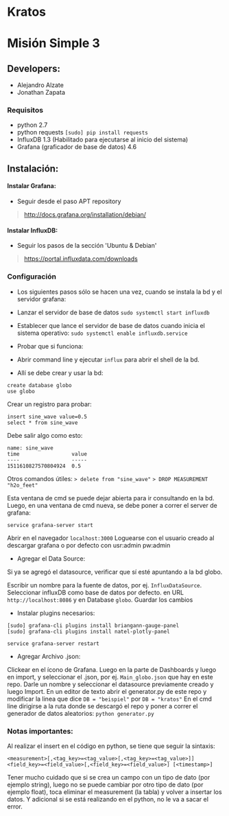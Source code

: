 # Kratos

# Misión Simple 3

## Developers:

* Alejandro Alzate
* Jonathan Zapata

### Requisitos

* python 2.7
* python requests `[sudo] pip install requests`
* InfluxDB 1.3 (Habilitado para ejecutarse al inicio del sistema)
* Grafana (graficador de base de datos) 4.6

## Instalación:
#### Instalar Grafana:
* Seguir desde el paso APT repository
> http://docs.grafana.org/installation/debian/

#### Instalar InfluxDB:
* Seguir los pasos de la sección 'Ubuntu & Debian'
> https://portal.influxdata.com/downloads

### Configuración

* Los siguientes pasos sólo se hacen una vez, cuando se instala la bd y el servidor grafana:

* Lanzar el servidor de base de datos
`sudo systemctl start influxdb`

* Establecer que lance el servidor de base de datos cuando inicia el sistema operativo: 
`sudo systemctl enable influxdb.service`

* Probar que si funciona:

* Abrir command line y ejecutar `influx` para abrir el shell de la bd.
* Allí se debe crear y usar la bd:

```
create database globo
use globo
```

Crear un registro para probar:

```
insert sine_wave value=0.5
select * from sine_wave
```

Debe salir algo como esto:

```
name: sine_wave
time                 value
----                 -----
1511610827570804924  0.5
```

Otros comandos útiles:
`> delete from "sine_wave"`
`> DROP MEASUREMENT "h2o_feet"`

Esta ventana de cmd se puede dejar abierta para ir consultando en la bd.
Luego, en una ventana de cmd nueva, se debe poner a correr el server de grafana:

`service grafana-server start`

Abrir en el navegador `localhost:3000`
Loguearse con el usuario creado al descargar grafana o por defecto con usr:admin pw:admin

* Agregar el Data Source:

Si ya se agregó el datasource, verificar que sí esté apuntando a la bd globo.

Escribir un nombre para la fuente de datos, por ej. `InfluxDataSource`. Seleccionar influxDB como base de datos por defecto. en URL `http://localhost:8086` y en Database `globo`. Guardar los cambios

* Instalar plugins necesarios:

```
[sudo] grafana-cli plugins install briangann-gauge-panel
[sudo] grafana-cli plugins install natel-plotly-panel
```

`service grafana-server restart`

* Agregar Archivo .json:

Clickear en el ícono de Grafana. Luego en la parte de Dashboards y luego en import, y seleccionar el .json, por ej. `Main_globo.json` que hay en este repo. 
Darle un nombre y seleccionar el datasource previamente creado y luego Import.
En un editor de texto abrir el generator.py de este repo y modificar la linea que dice `DB = "beispiel"` por `DB = "kratos"`
En el cmd line dirigirse a la ruta donde se descargó el repo y poner a correr el generador de datos aleatorios:
`python generator.py`

### Notas importantes:

Al realizar el insert en el código en python, se tiene que seguir la sintaxis:

`<measurement>[,<tag_key>=<tag_value>[,<tag_key>=<tag_value>]] <field_key>=<field_value>[,<field_key>=<field_value>] [<timestamp>]`

Tener mucho cuidado que si se crea un campo con un tipo de dato (por ejemplo string), luego no se puede cambiar por otro tipo de dato (por ejemplo float), toca eliminar el measurement (la tabla) y volver a insertar los datos. Y adicional si se está realizando en el python, no le va a sacar el error.

